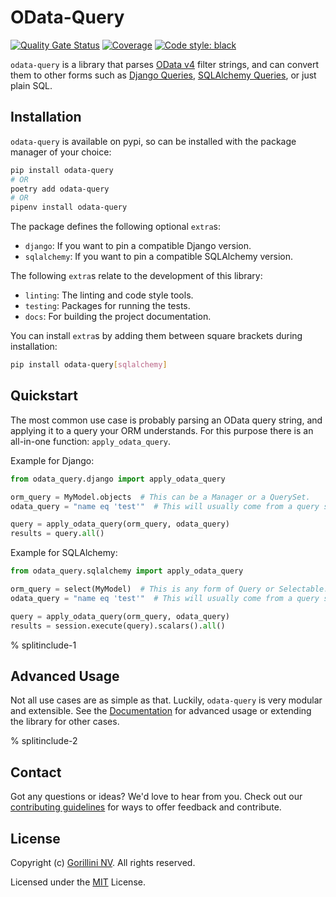 # OData-Query

[![Quality Gate Status](https://sonarcloud.io/api/project_badges/measure?project=gorillaco_odata-query&metric=alert_status&token=cb35257e036d950788a0f628af7062929318482b)](https://sonarcloud.io/dashboard?id=gorillaco_odata-query)
[![Coverage](https://sonarcloud.io/api/project_badges/measure?project=gorillaco_odata-query&metric=coverage&token=cb35257e036d950788a0f628af7062929318482b)](https://sonarcloud.io/dashboard?id=gorillaco_odata-query)
[![Code style: black](https://img.shields.io/badge/code%20style-black-000000.svg)](https://github.com/psf/black)

`odata-query` is a library that parses [OData v4](https://www.odata.org/) filter strings, and can convert
them to other forms such as
[Django Queries](https://docs.djangoproject.com/en/3.2/topics/db/queries/),
[SQLAlchemy Queries](https://docs.sqlalchemy.org/en/14/orm/loading_objects.html),
or just plain SQL.


## Installation

`odata-query` is available on pypi, so can be installed with the package manager
of your choice:

```bash
pip install odata-query
# OR
poetry add odata-query
# OR
pipenv install odata-query
```

The package defines the following optional `extra`s:

- `django`: If you want to pin a compatible Django version.
- `sqlalchemy`: If you want to pin a compatible SQLAlchemy version.


The following `extra`s relate to the development of this library:

- `linting`: The linting and code style tools.
- `testing`: Packages for running the tests.
- `docs`: For building the project documentation.


You can install `extra`s by adding them between square brackets during
installation:

```bash
pip install odata-query[sqlalchemy]
```

## Quickstart

The most common use case is probably parsing an OData query string, and applying
it to a query your ORM understands. For this purpose there is an all-in-one function:
`apply_odata_query`.

Example for Django:

```python
from odata_query.django import apply_odata_query

orm_query = MyModel.objects  # This can be a Manager or a QuerySet.
odata_query = "name eq 'test'"  # This will usually come from a query string parameter.

query = apply_odata_query(orm_query, odata_query)
results = query.all()
```


Example for SQLAlchemy:

```python
from odata_query.sqlalchemy import apply_odata_query

orm_query = select(MyModel)  # This is any form of Query or Selectable.
odata_query = "name eq 'test'"  # This will usually come from a query string parameter.

query = apply_odata_query(orm_query, odata_query)
results = session.execute(query).scalars().all()
```

% splitinclude-1

## Advanced Usage

Not all use cases are as simple as that. Luckily, `odata-query` is very modular
and extensible. See the [Documentation](docs/source/index.rst) for advanced usage
or extending the library for other cases.

% splitinclude-2

## Contact

Got any questions or ideas? We'd love to hear from you. Check out our
[contributing guidelines](CONTRIBUTING.md) for ways to offer feedback and
contribute.


## License

Copyright (c) [Gorillini NV](https://gorilla.co/).
All rights reserved.

Licensed under the [MIT](LICENSE) License.
